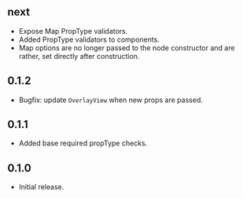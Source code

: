 ## next

- Expose Map PropType validators.
- Added PropType validators to components.
- Map options are no longer passed to the node constructor and are rather, set directly after construction.

## 0.1.2

- Bugfix: update `OverlayView` when new props are passed.

## 0.1.1

- Added base required propType checks.

## 0.1.0

- Initial release.